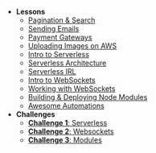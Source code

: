 - **Lessons**
  - [Pagination & Search](Lessons/SearchPagination.md)
  - [Sending Emails](Lessons/Emails.md)
  - [Payment Gateways](Lessons/Payments.md)
  - [Uploading Images on AWS](Lessons/UploadS3.md)
  - [Intro to Serverless](Lessons/ServerlessIntro.md)
  - [Serverless Architecture](Lessons/ServerlessDiagrams.md)
  - [Serverless IRL](Lessons/ServerlessIRL.md)
  - [Intro to WebSockets](Lessons/WebSocketsIntro.md)
  - [Working with WebSockets](Lessons/WebSocketsIRL.md)
  - [Building & Deploying Node Modules](Lessons/NodeModules.md)
  - [Awesome Automations](Lessons/Automations.md)
- **Challenges**
  - [**Challenge 1**: Serverless](Challenges/Serverless.md)
  - [**Challenge 2**: Websockets](Challenges/Websockets.md)
  - [**Challenge 3**: Modules](Challenges/Modules.md)
